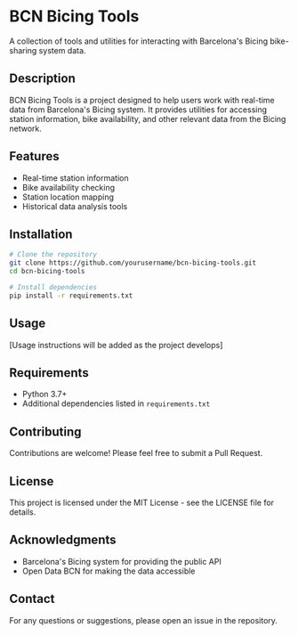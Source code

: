 # BCN Bicing Tools

A collection of tools and utilities for interacting with Barcelona's Bicing bike-sharing system data.

## Description

BCN Bicing Tools is a project designed to help users work with real-time data from Barcelona's Bicing system. It provides utilities for accessing station information, bike availability, and other relevant data from the Bicing network.

## Features

- Real-time station information
- Bike availability checking
- Station location mapping
- Historical data analysis tools

## Installation

```bash
# Clone the repository
git clone https://github.com/yourusername/bcn-bicing-tools.git
cd bcn-bicing-tools

# Install dependencies
pip install -r requirements.txt
```

## Usage

[Usage instructions will be added as the project develops]

## Requirements

- Python 3.7+
- Additional dependencies listed in `requirements.txt`

## Contributing

Contributions are welcome! Please feel free to submit a Pull Request.

## License

This project is licensed under the MIT License - see the LICENSE file for details.

## Acknowledgments

- Barcelona's Bicing system for providing the public API
- Open Data BCN for making the data accessible

## Contact

For any questions or suggestions, please open an issue in the repository.